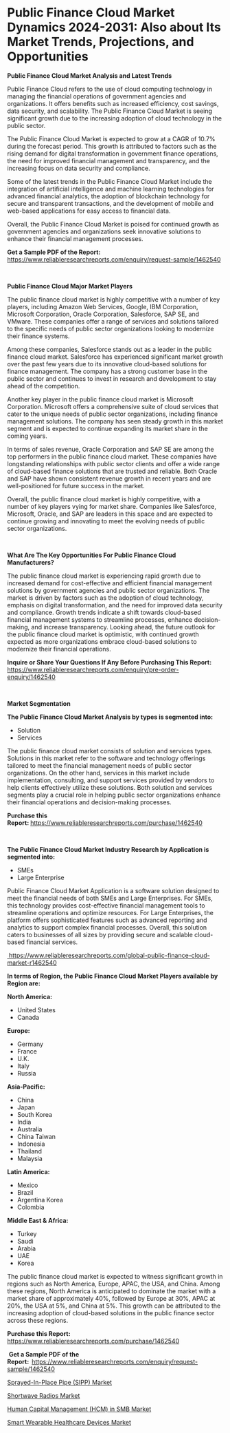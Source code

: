 <p><h1>Public Finance Cloud Market Dynamics 2024-2031: Also about Its Market Trends, Projections, and Opportunities</h1></p><p><strong>Public Finance Cloud Market Analysis and Latest Trends</strong></p>
<p><p>Public Finance Cloud refers to the use of cloud computing technology in managing the financial operations of government agencies and organizations. It offers benefits such as increased efficiency, cost savings, data security, and scalability. The Public Finance Cloud Market is seeing significant growth due to the increasing adoption of cloud technology in the public sector. </p><p>The Public Finance Cloud Market is expected to grow at a CAGR of 10.7% during the forecast period. This growth is attributed to factors such as the rising demand for digital transformation in government finance operations, the need for improved financial management and transparency, and the increasing focus on data security and compliance.</p><p>Some of the latest trends in the Public Finance Cloud Market include the integration of artificial intelligence and machine learning technologies for advanced financial analytics, the adoption of blockchain technology for secure and transparent transactions, and the development of mobile and web-based applications for easy access to financial data.</p><p>Overall, the Public Finance Cloud Market is poised for continued growth as government agencies and organizations seek innovative solutions to enhance their financial management processes.</p></p>
<p><strong>Get a Sample PDF of the Report:&nbsp;</strong> <a href="https://www.reliableresearchreports.com/enquiry/request-sample/1462540">https://www.reliableresearchreports.com/enquiry/request-sample/1462540</a></p>
<p>&nbsp;</p>
<p><strong>Public Finance Cloud Major Market Players</strong></p>
<p><p>The public finance cloud market is highly competitive with a number of key players, including Amazon Web Services, Google, IBM Corporation, Microsoft Corporation, Oracle Corporation, Salesforce, SAP SE, and VMware. These companies offer a range of services and solutions tailored to the specific needs of public sector organizations looking to modernize their finance systems.</p><p>Among these companies, Salesforce stands out as a leader in the public finance cloud market. Salesforce has experienced significant market growth over the past few years due to its innovative cloud-based solutions for finance management. The company has a strong customer base in the public sector and continues to invest in research and development to stay ahead of the competition.</p><p>Another key player in the public finance cloud market is Microsoft Corporation. Microsoft offers a comprehensive suite of cloud services that cater to the unique needs of public sector organizations, including finance management solutions. The company has seen steady growth in this market segment and is expected to continue expanding its market share in the coming years.</p><p>In terms of sales revenue, Oracle Corporation and SAP SE are among the top performers in the public finance cloud market. These companies have longstanding relationships with public sector clients and offer a wide range of cloud-based finance solutions that are trusted and reliable. Both Oracle and SAP have shown consistent revenue growth in recent years and are well-positioned for future success in the market.</p><p>Overall, the public finance cloud market is highly competitive, with a number of key players vying for market share. Companies like Salesforce, Microsoft, Oracle, and SAP are leaders in this space and are expected to continue growing and innovating to meet the evolving needs of public sector organizations.</p></p>
<p>&nbsp;</p>
<p><strong>What Are The Key Opportunities For Public Finance Cloud Manufacturers?</strong></p>
<p><p>The public finance cloud market is experiencing rapid growth due to increased demand for cost-effective and efficient financial management solutions by government agencies and public sector organizations. The market is driven by factors such as the adoption of cloud technology, emphasis on digital transformation, and the need for improved data security and compliance. Growth trends indicate a shift towards cloud-based financial management systems to streamline processes, enhance decision-making, and increase transparency. Looking ahead, the future outlook for the public finance cloud market is optimistic, with continued growth expected as more organizations embrace cloud-based solutions to modernize their financial operations.</p></p>
<p><strong>Inquire or Share Your Questions If Any Before Purchasing This Report:</strong> <a href="https://www.reliableresearchreports.com/enquiry/pre-order-enquiry/1462540">https://www.reliableresearchreports.com/enquiry/pre-order-enquiry/1462540</a></p>
<p>&nbsp;</p>
<p><strong>Market Segmentation</strong></p>
<p><strong>The Public Finance Cloud Market Analysis by types is segmented into:</strong></p>
<p><ul><li>Solution</li><li>Services</li></ul></p>
<p><p>The public finance cloud market consists of solution and services types. Solutions in this market refer to the software and technology offerings tailored to meet the financial management needs of public sector organizations. On the other hand, services in this market include implementation, consulting, and support services provided by vendors to help clients effectively utilize these solutions. Both solution and services segments play a crucial role in helping public sector organizations enhance their financial operations and decision-making processes.</p></p>
<p><strong>Purchase this Report:&nbsp;</strong><a href="https://www.reliableresearchreports.com/purchase/1462540">https://www.reliableresearchreports.com/purchase/1462540</a></p>
<p>&nbsp;</p>
<p><strong>The Public Finance Cloud Market Industry Research by Application is segmented into:</strong></p>
<p><ul><li>SMEs</li><li>Large Enterprise</li></ul></p>
<p><p>Public Finance Cloud Market Application is a software solution designed to meet the financial needs of both SMEs and Large Enterprises. For SMEs, this technology provides cost-effective financial management tools to streamline operations and optimize resources. For Large Enterprises, the platform offers sophisticated features such as advanced reporting and analytics to support complex financial processes. Overall, this solution caters to businesses of all sizes by providing secure and scalable cloud-based financial services.</p></p>
<p><a href="https://www.reliableresearchreports.com/global-public-finance-cloud-market-r1462540">&nbsp;https://www.reliableresearchreports.com/global-public-finance-cloud-market-r1462540</a></p>
<p><strong>In terms of Region, the Public Finance Cloud Market Players available by Region are:</strong></p>
<p>
    <p> <strong> North America: </strong>
        <ul>
            <li>United States</li>
            <li>Canada</li>
        </ul>
        </p> 
    <p> <strong> Europe: </strong>
        <ul>
            <li>Germany</li>
            <li>France</li>
            <li>U.K.</li>
            <li>Italy</li>
            <li>Russia</li>
        </ul>
        </p> 
    <p> <strong> Asia-Pacific: </strong>
        <ul>
            <li>China</li>
            <li>Japan</li>
            <li>South Korea</li>
            <li>India</li>
            <li>Australia</li>
            <li>China Taiwan</li>
            <li>Indonesia</li>
            <li>Thailand</li>
            <li>Malaysia</li>
        </ul>
        </p> 
    <p> <strong> Latin America: </strong>
        <ul>
            <li>Mexico</li>
            <li>Brazil</li>
            <li>Argentina Korea</li>
            <li>Colombia</li>
        </ul>
        </p> 
    <p> <strong> Middle East & Africa: </strong>
        <ul>
            <li>Turkey</li>
            <li>Saudi</li>
            <li>Arabia</li>
            <li>UAE</li>
            <li>Korea</li>
        </ul>
    </p>
    </p>
<p><p>The public finance cloud market is expected to witness significant growth in regions such as North America, Europe, APAC, the USA, and China. Among these regions, North America is anticipated to dominate the market with a market share of approximately 40%, followed by Europe at 30%, APAC at 20%, the USA at 5%, and China at 5%. This growth can be attributed to the increasing adoption of cloud-based solutions in the public finance sector across these regions.</p></p>
<p><strong>Purchase this Report: </strong><a href="https://www.reliableresearchreports.com/purchase/1462540">https://www.reliableresearchreports.com/purchase/1462540</a></p>
<p>&nbsp;<strong>Get a Sample PDF of the Report:&nbsp;&nbsp;</strong><a href="https://www.reliableresearchreports.com/enquiry/request-sample/1462540">https://www.reliableresearchreports.com/enquiry/request-sample/1462540</a></p>
<p><strong></strong></p>
<p><p><a href="https://github.com/julyju69/Market-Research-Report-List-4/blob/main/sprayed-in-place-pipe-sipp-market.md">Sprayed-In-Place Pipe (SIPP) Market</a></p><p><a href="https://medium.com/@millerjimk/shortwave-radios-market-report-by-product-type-fm-fm-am-others-end-use-commercial-use-home-cb8113135066">Shortwave Radios Market</a></p><p><a href="https://github.com/nathandecarvalho/Market-Research-Report-List-4/blob/main/human-capital-management-hcm-in-smb-market.md">Human Capital Management (HCM) in SMB Market</a></p><p><a href="https://medium.com/@carlahoustonh51/smart-wearable-healthcare-devices-industry-analysis-report-its-market-size-share-trends-by-bab6a16e5c93">Smart Wearable Healthcare Devices Market</a></p></p>